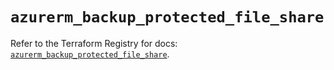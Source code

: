 # `azurerm_backup_protected_file_share`

Refer to the Terraform Registry for docs: [`azurerm_backup_protected_file_share`](https://registry.terraform.io/providers/hashicorp/azurerm/3.100.0/docs/resources/backup_protected_file_share).
